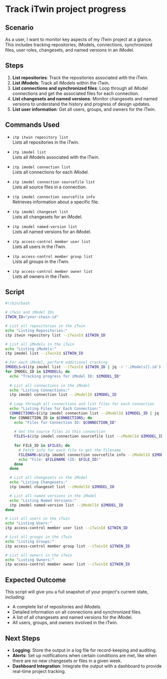 # Track iTwin project progress

## Scenario

As a user, I want to monitor key aspects of my iTwin project at a glance. This includes tracking repositories, iModels, connections, synchronized files, user roles, changesets, and named versions in an iModel.

## Steps

1. **List repositories**: Track the repositories associated with the iTwin.
2. **List iModels**: Track all iModels within the iTwin.
3. **List connections and synchronized files**: Loop through all iModel connections and get the associated files for each connection.
4. **List changesets and named versions**: Monitor changesets and named versions to understand the history and progress of design updates.
5. **List user information**: Get all users, groups, and owners for the iTwin.

## Commands Used

- `itp itwin repository list`  
  Lists all repositories in the iTwin.

- `itp imodel list`  
  Lists all iModels associated with the iTwin.

- `itp imodel connection list`  
  Lists all connections for each iModel.

- `itp imodel connection sourcefile list`  
  Lists all source files in a connection.

- `itp imodel connection sourcefile info`  
  Retrieves information about a specific file.

- `itp imodel changeset list`  
  Lists all changesets for an iModel.

- `itp imodel named-version list`  
  Lists all named versions for an iModel.

- `itp access-control member user list`  
  Lists all users in the iTwin.

- `itp access-control member group list`  
  Lists all groups in the iTwin.

- `itp access-control member owner list`  
  Lists all owners in the iTwin.

## Script

```bash
#!/bin/bash

# iTwin and iModel IDs
ITWIN_ID="your-itwin-id"

# List all repositories in the iTwin
echo "Listing Repositories:"
itp itwin repository list --iTwinId $ITWIN_ID

# List all iModels in the iTwin
echo "Listing iModels:"
itp imodel list --iTwinId $ITWIN_ID

# For each iModel, perform additional tracking
IMODELS=$(itp imodel list --iTwinId $ITWIN_ID | jq -r '.iModels[].id')
for IMODEL_ID in $IMODELS; do
  echo "Tracking progress for iModel ID: $IMODEL_ID"
  
  # List all connections in the iModel
  echo "Listing Connections:"
  itp imodel connection list --iModelId $IMODEL_ID
  
  # Loop through all connections and list files for each connection
  echo "Listing Files for Each Connection:"
  CONNECTIONS=$(itp imodel connection list --iModelId $IMODEL_ID | jq -r '.connections[].id')
  for CONNECTION_ID in $CONNECTIONS; do
    echo "Files for Connection ID: $CONNECTION_ID"
    
    # Get the source files in this connection
    FILES=$(itp imodel connection sourcefile list --iModelId $IMODEL_ID --connectionId $CONNECTION_ID | jq -r '.files[].id')
    
    for FILE_ID in $FILES; do
      # Fetch info for each file to get the filename
      FILENAME=$(itp imodel connection sourcefile info --iModelId $IMODEL_ID --connectionId $CONNECTION_ID --fileId $FILE_ID | jq -r '.file.name')
      echo "File: $FILENAME (ID: $FILE_ID)"
    done
  done

  # List all changesets in the iModel
  echo "Listing Changesets:"
  itp imodel changeset list --iModelId $IMODEL_ID

  # List all named versions in the iModel
  echo "Listing Named Versions:"
  itp imodel named-version list --iModelId $IMODEL_ID
done

# List all users in the iTwin
echo "Listing Users:"
itp access-control member user list --iTwinId $ITWIN_ID

# List all groups in the iTwin
echo "Listing Groups:"
itp access-control member group list --iTwinId $ITWIN_ID

# List all owners in the iTwin
echo "Listing Owners:"
itp access-control member owner list --iTwinId $ITWIN_ID
```

## Expected Outcome

This script will give you a full snapshot of your project's current state, including:

- A complete list of repositories and iModels.
- Detailed information on all connections and synchronized files.
- A list of all changesets and named versions for the iModel.
- All users, groups, and owners involved in the iTwin.

## Next Steps

- **Logging**: Store the output in a log file for record-keeping and auditing.
- **Alerts**: Set up notifications when certain conditions are met, like when there are no new changesets or files in a given week.
- **Dashboard Integration**: Integrate the output with a dashboard to provide real-time project tracking.
